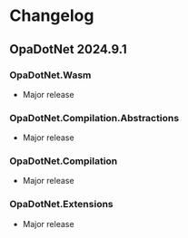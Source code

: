 # Changelog

## OpaDotNet 2024.9.1

### OpaDotNet.Wasm

* Major release

### OpaDotNet.Compilation.Abstractions

* Major release

### OpaDotNet.Compilation

* Major release

### OpaDotNet.Extensions

* Major release
